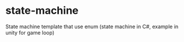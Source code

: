 # state-machine
State machine template that use enum (state machine in C#, example in unity for game loop)
